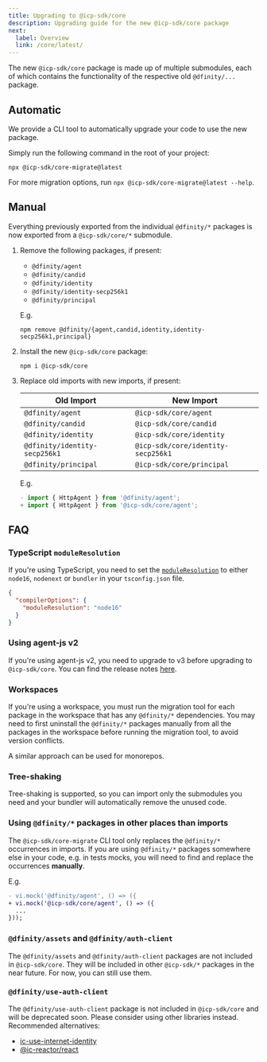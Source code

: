 ```yaml
---
title: Upgrading to @icp-sdk/core
description: Upgrading guide for the new @icp-sdk/core package
next:
  label: Overview
  link: /core/latest/
---
```


The new `@icp-sdk/core` package is made up of multiple submodules, each of which contains the functionality of the respective old `@dfinity/...` package.

## Automatic

We provide a CLI tool to automatically upgrade your code to use the new package.

Simply run the following command in the root of your project:

```shell
npx @icp-sdk/core-migrate@latest
```

For more migration options, run `npx @icp-sdk/core-migrate@latest --help`.

## Manual

Everything previously exported from the individual `@dfinity/*` packages is now
exported from a `@icp-sdk/core/*` submodule.

1. Remove the following packages, if present:
   - `@dfinity/agent`
   - `@dfinity/candid`
   - `@dfinity/identity`
   - `@dfinity/identity-secp256k1`
   - `@dfinity/principal`

   E.g.

   ```shell
   npm remove @dfinity/{agent,candid,identity,identity-secp256k1,principal}
   ```

2. Install the new `@icp-sdk/core` package:

   ```shell
   npm i @icp-sdk/core
   ```

3. Replace old imports with new imports, if present:

   | Old Import                    | New Import                         |
   | ----------------------------- | ---------------------------------- |
   | `@dfinity/agent`              | `@icp-sdk/core/agent`              |
   | `@dfinity/candid`             | `@icp-sdk/core/candid`             |
   | `@dfinity/identity`           | `@icp-sdk/core/identity`           |
   | `@dfinity/identity-secp256k1` | `@icp-sdk/core/identity-secp256k1` |
   | `@dfinity/principal`          | `@icp-sdk/core/principal`          |

   E.g.

   ```ts
   - import { HttpAgent } from '@dfinity/agent';
   + import { HttpAgent } from '@icp-sdk/core/agent';
   ```

## FAQ

### TypeScript `moduleResolution`

If you're using TypeScript, you need to set the [`moduleResolution`](https://www.typescriptlang.org/tsconfig/#moduleResolution) to either `node16`, `nodenext` or `bundler` in your `tsconfig.json` file.

```json
{
  "compilerOptions": {
    "moduleResolution": "node16"
  }
}
```

### Using agent-js v2

If you're using agent-js v2, you need to upgrade to v3 before upgrading to `@icp-sdk/core`. You can find the release notes [here](https://js.icp.build/core/release-notes/v300/).

### Workspaces

If you're using a workspace, you must run the migration tool for each package in the workspace that has any `@dfinity/*` dependencies. You may need to first uninstall the `@dfinity/*` packages manually from all the packages in the workspace before running the migration tool, to avoid version conflicts.

A similar approach can be used for monorepos.

### Tree-shaking

Tree-shaking is supported, so you can import only the submodules you need and your bundler will automatically remove the unused code.

### Using `@dfinity/*` packages in other places than imports

The `@icp-sdk/core-migrate` CLI tool only replaces the `@dfinity/*` occurrences in imports. If you are using `@dfinity/*` packages somewhere else in your code, e.g. in tests mocks, you will need to find and replace the occurrences **manually**.

E.g.

```diff
- vi.mock('@dfinity/agent', () => ({
+ vi.mock('@icp-sdk/core/agent', () => ({
  ...
}));
```

### `@dfinity/assets` and `@dfinity/auth-client`

The `@dfinity/assets` and `@dfinity/auth-client` packages are not included in `@icp-sdk/core`. They will be included in other `@icp-sdk/*` packages in the near future. For now, you can still use them.

### `@dfinity/use-auth-client`

The `@dfinity/use-auth-client` package is not included in `@icp-sdk/core` and will be deprecated soon. Please consider using other libraries instead. Recommended alternatives:

- [ic-use-internet-identity](https://www.npmjs.com/package/ic-use-internet-identity)
- [@ic-reactor/react](https://www.npmjs.com/package/@ic-reactor/react)
